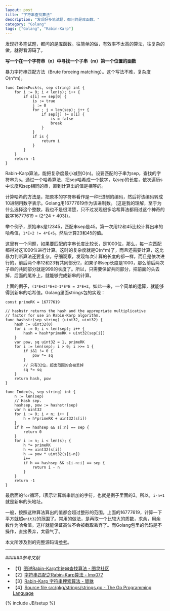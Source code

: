 ```yaml
---
layout: post
title: "字符串查找算法"
description: "发现好多笔试题，都问的是库函数。"
category: "Golang"
tags: ["Golang", "Rabin-Karp"]
---
```


发现好多笔试题，都问的是库函数。往简单的做，有效率不太高的算法，往复杂的做，就得看源码了。

**写一个在一个字符串（n）中寻找一个子串（m）第一个位置的函数**

暴力字符串匹配方法（Brute forceing matching）。这个写法不难，复杂度O(n*m)。

	func IndexFuck(s, sep string) int {
		for i := 0; i < len(s); i++ {
			if s[i] == sep[0] {
				is := true
				j := 0
				for ; j < len(sep); j++ {
					if sep[j] != s[i] {
						is = false
						break
					}
				}
				if is {
					return i
				}
			}
		}
		return -1
	}

Rabin-Karp算法，能把复杂度最小减到O(n)。设要匹配的子串为sep，查找的字符串为s。通过一个哈希算法，把sep哈希成一个数字，以sep的长度，依次遍历s中长度和sep相同的串，直到计算出的值是相等的。

计算哈希的方法是，把原本的字符串看作是一种E进制的编码，然后将该编码转成10进制用数字表示。Golang用16777619作为该进制数。（这是我的理解，至于为什么选择这个整数，我也不是很清楚，只不过发现很多哈希算法都用过这个神奇的数字16777619 = (2^24 + 403)）。

举个例子，原始串s是12345，匹配串sep是45。第一次用12和45比较计算出串的哈希值，`1*E+2 != 4*E+5`。然后计算23和45的值。

这里有一个问题，如果要匹配的字串长度比较长，是1000位，那么，每一次匹配都得对这1000位进行计算。这时的复杂度就是O(n*m)了，而且还需要计算，这比暴力判断算法还要复杂。仔细观察，发现每次计算的长度的都一样，而且是依次进行的，前后两个串12和23有共同部分2，如果子串sep长度是1000，那么前后两次子串的共同部分就是999的长度了。所以，只需要保留共同部分，把前面的头去掉，后面的尾补上，就能够完成新串的计算。

上面的例子，`(1*E+2)*E+3-1*E*E = 2*E+3`。如此一来，一个简单的运算，就能够得到新串的哈希值。Golang里面strings包的实现：

	const primeRK = 16777619
	
	// hashstr returns the hash and the appropriate multiplicative
	// factor for use in Rabin-Karp algorithm.
	func hashstr(sep string) (uint32, uint32) {
		hash := uint32(0)
		for i := 0; i < len(sep); i++ {
			hash = hash*primeRK + uint32(sep[i])
		}
		var pow, sq uint32 = 1, primeRK
		for i := len(sep); i > 0; i >>= 1 {
			if i&1 != 0 {
				pow *= sq
			}
			// 只有32位，超出范围的会被丢掉
			sq *= sq
		}
		return hash, pow
	}
	
	func Index(s, sep string) int {
		n := len(sep)
		// Hash sep.
		hashsep, pow := hashstr(sep)
		var h uint32
		for i := 0; i < n; i++ {
			h = h*primeRK + uint32(s[i])
		}
		if h == hashsep && s[:n] == sep {
			return 0
		}
		for i := n; i < len(s); {
			h *= primeRK
			h += uint32(s[i])
			h -= pow * uint32(s[i-n])
			i++
			if h == hashsep && s[i-n:i] == sep {
				return i - n
			}
		}
		return -1
	}

最后面的`for`循环，i表示计算新串新加的字符，也就是例子里面的3。所以，`i-n+1`就是新串的头地址。

一般，按照这种算法算出的值都会超过整形的范围。上面的16777619，计算一下平方就超`unit32`的范围了。常用的做法，是再取一个比较大的质数，求余，用余数作为哈希值。这样就能保证高位不会被截取丢弃了。而Golang包里的代码是不操作，直接丢弃，太霸气了。


本文所涉及到的完整源码请[参考](https://github.com/mnhkahn/go_code/blob/master/index.go)。

---

######*参考文献*
+ 【1】[图说Rabin-Karp字符串查找算法 - 图灵社区](http://www.ituring.com.cn/article/1759)
+ 【2】[字符串匹配之Rabin-Karp算法 - lmx077](http://blog.csdn.net/lalor/article/details/7318401)
+ 【3】[Rabin-Karp 字符串搜索算法 - 貔貅](http://www.cnblogs.com/China-Dragon/archive/2010/04/15/1712792.html)
+ 【4】[Source file src/pkg/strings/strings.go - The Go Programming Language](http://golang.org/src/pkg/strings/strings.go)

{% include JB/setup %}